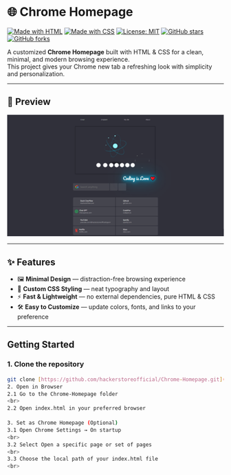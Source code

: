 # 🌐 Chrome Homepage

[![Made with HTML](https://img.shields.io/badge/HTML-5-orange?logo=html5&logoColor=white)](#)
[![Made with CSS](https://img.shields.io/badge/CSS-3-blue?logo=css3&logoColor=white)](#)
[![License: MIT](https://img.shields.io/badge/License-MIT-green.svg)](LICENSE)
[![GitHub stars](https://img.shields.io/github/stars/hackerstoreofficial/Chrome-Homepage?style=social)](https://github.com/hackerstoreofficial/Chrome-Homepage/stargazers)
[![GitHub forks](https://img.shields.io/github/forks/hackerstoreofficial/Chrome-Homepage?style=social)](https://github.com/hackerstoreofficial/Chrome-Homepage/network/members)

A customized **Chrome Homepage** built with HTML & CSS for a clean, minimal, and modern browsing experience.  
This project gives your Chrome new tab a refreshing look with simplicity and personalization.

---

## 📸 Preview

![Chrome Homepage Screenshot](https://github.com/hackerstoreofficial/Chrome-Homepage/blob/master/Chrome-Homepage/.assets/1.png?raw=true)

---

## ✨ Features
- 🖼️ **Minimal Design** — distraction-free browsing experience  
- 🎨 **Custom CSS Styling** — neat typography and layout  
- ⚡ **Fast & Lightweight** — no external dependencies, pure HTML & CSS  
- 🛠️ **Easy to Customize** — update colors, fonts, and links to your preference  

---

## Getting Started

### 1. Clone the repository

```bash
git clone [https://github.com/hackerstoreofficial/Chrome-Homepage.git](https://github.com/hackerstoreofficial/Chrome-Homepage.git)
2. Open in Browser
2.1 Go to the Chrome-Homepage folder
<br>
2.2 Open index.html in your preferred browser

3. Set as Chrome Homepage (Optional)
3.1 Open Chrome Settings → On startup
<br>
3.2 Select Open a specific page or set of pages
<br>
3.3 Choose the local path of your index.html file
<br>